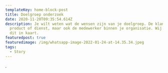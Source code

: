```yaml
---
templateKey: home-block-post
title: Doelgroep onderzoek
date: 2020-11-20T09:35:54.614Z
description: Je wilt weten wat de wensen zijn van je doelgroep. De klant van je
  product of dienst, maar ook de medewerker binnen je organisatie. Wij brengen
  dit in kaart.
featuredpost: true
featuredimage: /img/whatsapp-image-2022-01-24-at-14.35.34.jpeg
tags:
  - Story
---
```

.